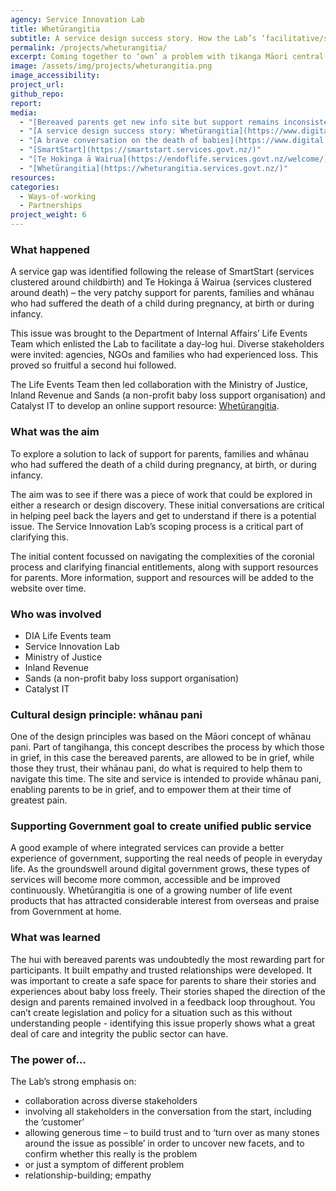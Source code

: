 ```yaml
---
agency: Service Innovation Lab
title: Whetūrangitia
subtitle: A service design success story. How the Lab’s ‘facilitative/scoping approach’ was used as a catalyst, leading to a solution for a problem long ago identified by several agencies as important, but which no single agency had been able to own or address.
permalink: /projects/wheturangitia/
excerpt: Coming together to ‘own’ a problem with tikanga Māori central to the solution
image: /assets/img/projects/wheturangitia.png
image_accessibility:
project_url:
github_repo:
report:
media:
  - "[Bereaved parents get new info site but support remains inconsistent](https://www.stuff.co.nz/national/health/115880944/bereaved-parents-get-new-info-site-but-support-remains-inconsistent)"
  - "[A service design success story: Whetūrangitia](https://www.digital.govt.nz/blog/a-service-design-success-story-wheturangitia/)"
  - "[A brave conversation on the death of babies](https://www.digital.govt.nz/blog/a-brave-conversation-on-the-death-of-babies/)"
  - "[SmartStart](https://smartstart.services.govt.nz/)"
  - "[Te Hokinga ā Wairua](https://endoflife.services.govt.nz/welcome/)"
  - "[Whetūrangitia](https://wheturangitia.services.govt.nz/)"
resources:
categories:
  - Ways-of-working
  - Partnerships
project_weight: 6
---
```


### What happened  

A service gap was identified following the release of SmartStart (services clustered around childbirth) and Te Hokinga ā Wairua (services clustered around death) – the very patchy support for parents, families and whānau who had suffered the death of a child during pregnancy, at birth or during infancy.

This issue was brought to the Department of Internal Affairs’ Life Events Team which enlisted the Lab to facilitate a day-log hui. Diverse stakeholders were invited: agencies, NGOs and families who had experienced loss. This proved so fruitful a second hui followed.

The Life Events Team then led collaboration with the Ministry of Justice, Inland Revenue and Sands (a non-profit baby loss support organisation) and Catalyst IT to develop an online support resource: [Whetūrangitia](https://wheturangitia.services.govt.nz/).

### What was the aim

To explore a solution to lack of support for parents, families and whānau who had suffered the death of a child during pregnancy, at birth, or during infancy.

The aim was to see if there was a piece of work that could be explored in either a research or design discovery. These initial conversations are critical in helping peel back the layers and get to understand if there is a potential issue. The Service Innovation Lab’s scoping process is a critical part of clarifying this.

The initial content focussed on navigating the complexities of the coronial process and clarifying financial entitlements, along with support resources for parents. More information, support and resources will be added to the website over time.

### Who was involved

* DIA Life Events team
* Service Innovation Lab
* Ministry of Justice
* Inland Revenue
* Sands (a non-profit baby loss support organisation)
* Catalyst IT

### Cultural design principle: whānau pani

One of the design principles was based on the Māori concept of whānau pani. Part of tangihanga, this concept describes the process by which those in grief, in this case the bereaved parents, are allowed to be in grief, while those they trust, their whānau pani, do what is required to help them to navigate this time. The site and service is intended to provide whānau pani, enabling parents to be in grief, and to empower them at their time of greatest pain.

### Supporting Government goal to create unified public service

A good example of where integrated services can provide a better experience of government, supporting the real needs of people in everyday life. As the groundswell around digital government grows, these types of services will become more common, accessible and be improved continuously. Whetūrangitia is one of a growing number of life event products that has attracted considerable interest from overseas and praise from Government at home.

### What was learned

The hui with bereaved parents was undoubtedly the most rewarding part for participants. It built empathy and trusted relationships were developed. It was important to create a safe space for parents to share their stories and experiences about baby loss freely. Their stories shaped the direction of the design and parents remained involved in a feedback loop throughout.
You can’t create legislation and policy for a situation such as this without understanding people - identifying this issue properly shows what a great deal of care and integrity the public sector can have.

### The power of…

The Lab’s strong emphasis on:

* collaboration across diverse stakeholders
* involving all stakeholders in the conversation from the start, including the ‘customer’
* allowing generous time – to build trust and to ‘turn over as many stones around the issue as possible’ in order to uncover new facets, and to confirm whether this really is the problem
* or just a symptom of different problem
* relationship-building; empathy
